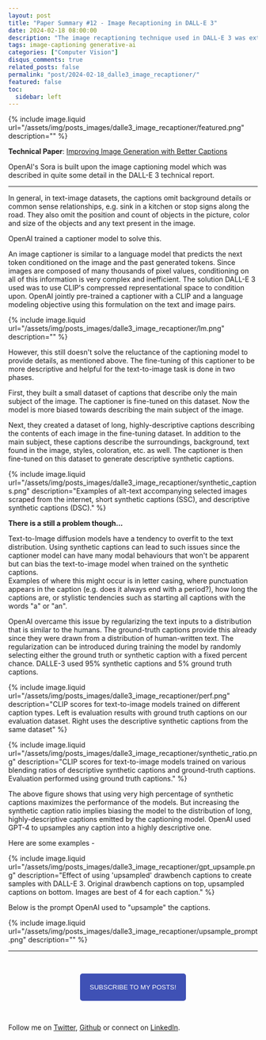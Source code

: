 ```yaml
---
layout: post
title: "Paper Summary #12 - Image Recaptioning in DALL-E 3"
date: 2024-02-18 08:00:00
description: "The image recaptioning technique used in DALL-E 3 was extended to videos in Sora."
tags: image-captioning generative-ai
categories: ["Computer Vision"]
disqus_comments: true
related_posts: false
permalink: "post/2024-02-18_dalle3_image_recaptioner/"
featured: false
toc:
  sidebar: left
---
```


{% include image.liquid url="/assets/img/posts_images/dalle3_image_recaptioner/featured.png" description="" %}

**Technical Paper**: [Improving Image Generation with Better Captions](https://cdn.openai.com/papers/dall-e-3.pdf)  

OpenAI's Sora is built upon the image captioning model which was described in quite some detail in the DALL-E 3 technical report.

-----

In general, in text-image datasets, the captions omit background details or common sense relationships, e.g. sink in a kitchen or stop signs along the road. They also omit the position and count of objects in the picture, color and size of the objects and any text present in the image.

OpenAI trained a captioner model to solve this.

An image captioner is similar to a language model that predicts the next token conditioned on the image and the past generated tokens. Since images are composed of many thousands of pixel values, conditioning on all of this information is very complex and inefficient. The solution DALL-E 3 used was to use CLIP's compressed representational space to condition upon. OpenAI jointly pre-trained a captioner with a CLIP and a language modeling objective using this formulation on the text and image pairs.

{% include image.liquid url="/assets/img/posts_images/dalle3_image_recaptioner/lm.png" description="" %}

However, this still doesn't solve the reluctance of the captioning model to provide details, as mentioned above. The fine-tuning of this captioner to be more descriptive and helpful for the text-to-image task is done in two phases.

First, they built a small dataset of captions that describe only the main subject of the image. The captioner is fine-tuned on this dataset. Now the model is more biased towards describing the main subject of the image.

Next, they created a dataset of long, highly-descriptive captions describing the contents of each image in the fine-tuning dataset. In addition to the main subject, these captions describe the surroundings, background, text found in the image, styles, coloration, etc. as well. The captioner is then fine-tuned on this dataset to generate descriptive synthetic captions.

{% include image.liquid url="/assets/img/posts_images/dalle3_image_recaptioner/synthetic_captions.png" description="Examples of alt-text accompanying selected images scraped from the internet, short synthetic captions (SSC), and descriptive synthetic captions (DSC)." %}

**There is a still a problem though...**

Text-to-Image diffusion models have a tendency to overfit to the text distribution. Using synthetic captions can lead to such issues since the captioner model can have many modal behaviours that won't be apparent but can bias the text-to-image model when trained on the synthetic captions.  
Examples of where this might occur is in letter casing, where punctuation appears in the caption (e.g. does it always end with a period?), how long the captions are, or stylistic tendencies such as starting all captions with the words "a" or "an".

OpenAI overcame this issue by regularizing the text inputs to a distribution that is similar to the humans. The ground-truth captions provide this already since they were drawn from a distribution of human-written text. The regularization can be introduced during training the model by randomly selecting either the ground truth or synthetic caption with a fixed percent chance. DALLE-3 used 95% synthetic captions and 5% ground truth captions.

{% include image.liquid url="/assets/img/posts_images/dalle3_image_recaptioner/perf.png" description="CLIP scores for text-to-image models trained on different caption types. Left is evaluation results with ground truth captions on our evaluation dataset. Right uses the descriptive synthetic captions from the same dataset" %}

{% include image.liquid url="/assets/img/posts_images/dalle3_image_recaptioner/synthetic_ratio.png" description="CLIP scores for text-to-image models trained on various blending ratios of descriptive synthetic captions and ground-truth captions. Evaluation performed using ground truth captions." %}

The above figure shows that using very high percentage of synthetic captions maximizes the performance of the models. But increasing the synthetic caption ratio implies biasing the model to the distribution of long, highly-descriptive captions emitted by the captioning model. OpenAI used GPT-4 to upsamples any caption into a highly descriptive one.

Here are some examples -

{% include image.liquid url="/assets/img/posts_images/dalle3_image_recaptioner/gpt_upsample.png" description="Effect of using 'upsampled' drawbench captions to create samples with DALL-E 3. Original drawbench captions on top, upsampled captions on bottom. Images are best of 4 for each caption." %}

Below is the prompt OpenAI used to "upsample" the captions.

{% include image.liquid url="/assets/img/posts_images/dalle3_image_recaptioner/upsample_prompt.png" description="" %}

------

&nbsp;

<script type="text/javascript" src="//downloads.mailchimp.com/js/signup-forms/popup/unique-methods/embed.js" data-dojo-config="usePlainJson: true, isDebug: false"></script>

<!-- <button style="background-color: #70ab17; color: #1770AB" id="openpopup">Subscribe to my posts!</button> -->
<div class="button_cont" align="center"><button id="openpopup" class="example_a">Subscribe to my posts!</button></div>

<style>
    .example_a {
        color: #fff !important;
        text-transform: uppercase;
        text-decoration: none;
        background: #3f51b5;
        padding: 20px;
        border-radius: 5px;
        cursor: pointer;
        display: inline-block;
        border: none;
        transition: all 0.4s ease 0s;
    }

    .example_a:hover {
        background: #434343;
        letter-spacing: 1px;
        -webkit-box-shadow: 0px 5px 40px -10px rgba(0,0,0,0.57);
        -moz-box-shadow: 0px 5px 40px -10px rgba(0,0,0,0.57);
        box-shadow: 5px 40px -10px rgba(0,0,0,0.57);
        transition: all 0.4s ease 0s;
    }
</style>


<script type="text/javascript">

function showMailingPopUp() {
    window.dojoRequire(["mojo/signup-forms/Loader"], function(L) { L.start({"baseUrl":"mc.us4.list-manage.com","uuid":"0b10ac14f50d7f4e7d11cf26a","lid":"667a1bb3da","uniqueMethods":true}) })

    document.cookie = "MCPopupClosed=;path=/;expires=Thu, 01 Jan 1970 00:00:00 UTC";
}

document.getElementById("openpopup").onclick = function() {showMailingPopUp()};

</script>

&nbsp;  

<script data-name="BMC-Widget" data-cfasync="false" src="https://cdnjs.buymeacoffee.com/1.0.0/widget.prod.min.js" data-id="shreyanshsingh" data-description="Support me on Buy me a coffee!" data-message="" data-color="#FF5F5F" data-position="Right" data-x_margin="18" data-y_margin="18"></script>

Follow me on [Twitter](https://twitter.com/shreyansh_26), [Github](https://github.com/shreyansh26) or connect on [LinkedIn](https://www.linkedin.com/in/shreyansh26/).